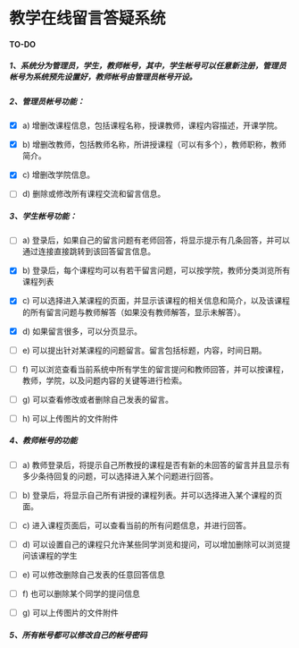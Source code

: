 # 教学在线留言答疑系统

#### TO-DO

##### 1、系统分为管理员，学生，教师帐号，其中，学生帐号可以任意新注册，管理员帐号为系统预先设置好，教师帐号由管理员帐号开设。 

##### 2、管理员帐号功能： 

- [x] a) 增删改课程信息，包括课程名称，授课教师，课程内容描述，开课学院。 

- [x] b) 增删改教师，包括教师名称，所讲授课程（可以有多个），教师职称，教师简介。

- [x] c) 增删改学院信息。 

- [ ] d) 删除或修改所有课程交流和留言信息。 

##### 3、学生帐号功能： 

- [ ] a) 登录后，如果自己的留言问题有老师回答，将显示提示有几条回答，并可以通过连接直接跳转到该回答留言信息。 

- [x] b) 登录后，每个课程均可以有若干留言问题，可以按学院，教师分类浏览所有课程列表 

- [x] c) 可以选择进入某课程的页面，并显示该课程的相关信息和简介，以及该课程的所有留言问题与教师解答（如果没有教师解答，显示未解答）。 

- [x] d) 如果留言很多，可以分页显示。 

- [ ] e) 可以提出针对某课程的问题留言。留言包括标题，内容，时间日期。

- [ ] f) 可以浏览查看当前系统中所有学生的留言提问和教师回答，并可以按课程，教师，学院，以及问题内容的关键等进行检索。 

- [ ] g) 可以查看修改或者删除自己发表的留言。 

- [ ] h) 可以上传图片的文件附件 

##### 4、教师帐号的功能 
- [ ] a) 教师登录后，将提示自己所教授的课程是否有新的未回答的留言并且显示有多少条待回复的问题，可以选择进入某个问题进行回答。 

- [ ] b) 登录后，将显示自己所有讲授的课程列表。并可以选择进入某个课程的页面。 

- [ ] c) 进入课程页面后，可以查看当前的所有问题信息，并进行回答。 

- [ ] d) 可以设置自己的课程只允许某些同学浏览和提问，可以增加删除可以浏览提问该课程的学生 

- [ ] e) 可以修改删除自己发表的任意回答信息 

- [ ] f) 也可以删除某个同学的提问信息 

- [ ] g) 可以上传图片的文件附件 

##### 5、所有帐号都可以修改自己的帐号密码